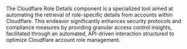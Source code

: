 The Cloudflare Role Details component is a specialized tool aimed at automating the retrieval of role-specific details from accounts within Cloudflare. This endeavor significantly enhances security protocols and compliance measures by providing granular access control insights, facilitated through an automated, API-driven interaction structured to optimize Cloudflare account role management.
